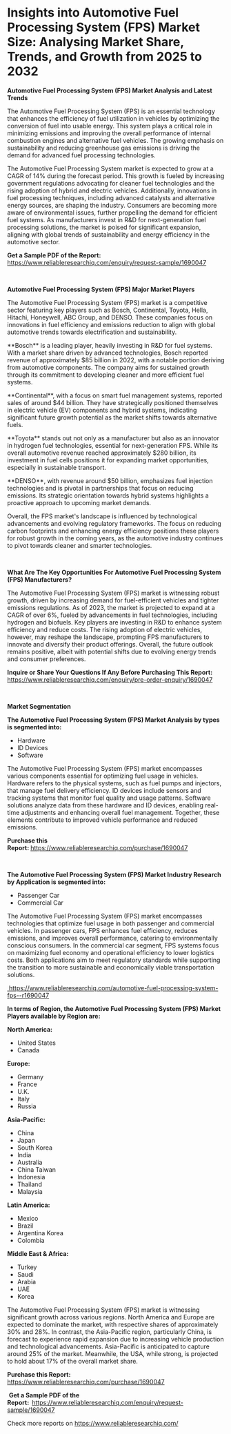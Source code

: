 <p><h1>Insights into Automotive Fuel Processing System (FPS) Market Size: Analysing Market Share, Trends, and Growth from 2025 to 2032</h1></p><p><strong>Automotive Fuel Processing System (FPS) Market Analysis and Latest Trends</strong></p>
<p><p>The Automotive Fuel Processing System (FPS) is an essential technology that enhances the efficiency of fuel utilization in vehicles by optimizing the conversion of fuel into usable energy. This system plays a critical role in minimizing emissions and improving the overall performance of internal combustion engines and alternative fuel vehicles. The growing emphasis on sustainability and reducing greenhouse gas emissions is driving the demand for advanced fuel processing technologies.</p><p>The Automotive Fuel Processing System market is expected to grow at a CAGR of 14% during the forecast period. This growth is fueled by increasing government regulations advocating for cleaner fuel technologies and the rising adoption of hybrid and electric vehicles. Additionally, innovations in fuel processing techniques, including advanced catalysts and alternative energy sources, are shaping the industry. Consumers are becoming more aware of environmental issues, further propelling the demand for efficient fuel systems. As manufacturers invest in R&D for next-generation fuel processing solutions, the market is poised for significant expansion, aligning with global trends of sustainability and energy efficiency in the automotive sector.</p></p>
<p><strong>Get a Sample PDF of the Report:&nbsp;</strong> <a href="https://www.reliableresearchiq.com/enquiry/request-sample/1690047?utm_campaign=104&utm_medium=2&utm_source=Github&utm_content=ia&utm_term=07012025&utm_id=automotive-fuel-processing-system-fps">https://www.reliableresearchiq.com/enquiry/request-sample/1690047</a></p>
<p>&nbsp;</p>
<p><strong>Automotive Fuel Processing System (FPS) Major Market Players</strong></p>
<p><p>The Automotive Fuel Processing System (FPS) market is a competitive sector featuring key players such as Bosch, Continental, Toyota, Hella, Hitachi, Honeywell, ABC Group, and DENSO. These companies focus on innovations in fuel efficiency and emissions reduction to align with global automotive trends towards electrification and sustainability.</p><p>**Bosch** is a leading player, heavily investing in R&D for fuel systems. With a market share driven by advanced technologies, Bosch reported revenue of approximately $85 billion in 2022, with a notable portion deriving from automotive components. The company aims for sustained growth through its commitment to developing cleaner and more efficient fuel systems.</p><p>**Continental**, with a focus on smart fuel management systems, reported sales of around $44 billion. They have strategically positioned themselves in electric vehicle (EV) components and hybrid systems, indicating significant future growth potential as the market shifts towards alternative fuels.</p><p>**Toyota** stands out not only as a manufacturer but also as an innovator in hydrogen fuel technologies, essential for next-generation FPS. While its overall automotive revenue reached approximately $280 billion, its investment in fuel cells positions it for expanding market opportunities, especially in sustainable transport.</p><p>**DENSO**, with revenue around $50 billion, emphasizes fuel injection technologies and is pivotal in partnerships that focus on reducing emissions. Its strategic orientation towards hybrid systems highlights a proactive approach to upcoming market demands.</p><p>Overall, the FPS market's landscape is influenced by technological advancements and evolving regulatory frameworks. The focus on reducing carbon footprints and enhancing energy efficiency positions these players for robust growth in the coming years, as the automotive industry continues to pivot towards cleaner and smarter technologies.</p></p>
<p>&nbsp;</p>
<p><strong>What Are The Key Opportunities For Automotive Fuel Processing System (FPS) Manufacturers?</strong></p>
<p><p>The Automotive Fuel Processing System (FPS) market is witnessing robust growth, driven by increasing demand for fuel-efficient vehicles and tighter emissions regulations. As of 2023, the market is projected to expand at a CAGR of over 6%, fueled by advancements in fuel technologies, including hydrogen and biofuels. Key players are investing in R&D to enhance system efficiency and reduce costs. The rising adoption of electric vehicles, however, may reshape the landscape, prompting FPS manufacturers to innovate and diversify their product offerings. Overall, the future outlook remains positive, albeit with potential shifts due to evolving energy trends and consumer preferences.</p></p>
<p><strong>Inquire or Share Your Questions If Any Before Purchasing This Report:</strong> <a href="https://www.reliableresearchiq.com/enquiry/pre-order-enquiry/1690047?utm_campaign=104&utm_medium=2&utm_source=Github&utm_content=ia&utm_term=07012025&utm_id=automotive-fuel-processing-system-fps">https://www.reliableresearchiq.com/enquiry/pre-order-enquiry/1690047</a></p>
<p>&nbsp;</p>
<p><strong>Market Segmentation</strong></p>
<p><strong>The Automotive Fuel Processing System (FPS) Market Analysis by types is segmented into:</strong></p>
<p><ul><li>Hardware</li><li>ID Devices</li><li>Software</li></ul></p>
<p><p>The Automotive Fuel Processing System (FPS) market encompasses various components essential for optimizing fuel usage in vehicles. Hardware refers to the physical systems, such as fuel pumps and injectors, that manage fuel delivery efficiency. ID devices include sensors and tracking systems that monitor fuel quality and usage patterns. Software solutions analyze data from these hardware and ID devices, enabling real-time adjustments and enhancing overall fuel management. Together, these elements contribute to improved vehicle performance and reduced emissions.</p></p>
<p><strong>Purchase this Report:&nbsp;</strong><a href="https://www.reliableresearchiq.com/purchase/1690047?utm_campaign=104&utm_medium=2&utm_source=Github&utm_content=ia&utm_term=07012025&utm_id=automotive-fuel-processing-system-fps">https://www.reliableresearchiq.com/purchase/1690047</a></p>
<p>&nbsp;</p>
<p><strong>The Automotive Fuel Processing System (FPS) Market Industry Research by Application is segmented into:</strong></p>
<p><ul><li>Passenger Car</li><li>Commercial Car</li></ul></p>
<p><p>The Automotive Fuel Processing System (FPS) market encompasses technologies that optimize fuel usage in both passenger and commercial vehicles. In passenger cars, FPS enhances fuel efficiency, reduces emissions, and improves overall performance, catering to environmentally conscious consumers. In the commercial car segment, FPS systems focus on maximizing fuel economy and operational efficiency to lower logistics costs. Both applications aim to meet regulatory standards while supporting the transition to more sustainable and economically viable transportation solutions.</p></p>
<p><a href="https://www.reliableresearchiq.com/automotive-fuel-processing-system-fps--r1690047?utm_campaign=104&utm_medium=2&utm_source=Github&utm_content=ia&utm_term=07012025&utm_id=automotive-fuel-processing-system-fps">&nbsp;https://www.reliableresearchiq.com/automotive-fuel-processing-system-fps--r1690047</a></p>
<p><strong>In terms of Region, the Automotive Fuel Processing System (FPS) Market Players available by Region are:</strong></p>
<p>
    <p> <strong> North America: </strong>
        <ul>
            <li>United States</li>
            <li>Canada</li>
        </ul>
        </p> 
    <p> <strong> Europe: </strong>
        <ul>
            <li>Germany</li>
            <li>France</li>
            <li>U.K.</li>
            <li>Italy</li>
            <li>Russia</li>
        </ul>
        </p> 
    <p> <strong> Asia-Pacific: </strong>
        <ul>
            <li>China</li>
            <li>Japan</li>
            <li>South Korea</li>
            <li>India</li>
            <li>Australia</li>
            <li>China Taiwan</li>
            <li>Indonesia</li>
            <li>Thailand</li>
            <li>Malaysia</li>
        </ul>
        </p> 
    <p> <strong> Latin America: </strong>
        <ul>
            <li>Mexico</li>
            <li>Brazil</li>
            <li>Argentina Korea</li>
            <li>Colombia</li>
        </ul>
        </p> 
    <p> <strong> Middle East & Africa: </strong>
        <ul>
            <li>Turkey</li>
            <li>Saudi</li>
            <li>Arabia</li>
            <li>UAE</li>
            <li>Korea</li>
        </ul>
    </p>
    </p>
<p><p>The Automotive Fuel Processing System (FPS) market is witnessing significant growth across various regions. North America and Europe are expected to dominate the market, with respective shares of approximately 30% and 28%. In contrast, the Asia-Pacific region, particularly China, is forecast to experience rapid expansion due to increasing vehicle production and technological advancements. Asia-Pacific is anticipated to capture around 25% of the market. Meanwhile, the USA, while strong, is projected to hold about 17% of the overall market share.</p></p>
<p><strong>Purchase this Report: </strong><a href="https://www.reliableresearchiq.com/purchase/1690047?utm_campaign=104&utm_medium=2&utm_source=Github&utm_content=ia&utm_term=07012025&utm_id=automotive-fuel-processing-system-fps">https://www.reliableresearchiq.com/purchase/1690047</a></p>
<p>&nbsp;<strong>Get a Sample PDF of the Report:&nbsp;&nbsp;</strong><a href="https://www.reliableresearchiq.com/enquiry/request-sample/1690047?utm_campaign=104&utm_medium=2&utm_source=Github&utm_content=ia&utm_term=07012025&utm_id=automotive-fuel-processing-system-fps">https://www.reliableresearchiq.com/enquiry/request-sample/1690047</a></p>
<p><strong></strong></p>
<p>Check more reports on <a href="https://www.reliableresearchiq.com/?utm_campaign=104&utm_medium=2&utm_source=Github&utm_content=ia&utm_term=07012025&utm_id=automotive-fuel-processing-system-fps">https://www.reliableresearchiq.com/</a></p>